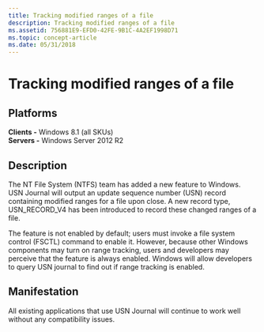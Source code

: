 ```yaml
---
title: Tracking modified ranges of a file
description: Tracking modified ranges of a file
ms.assetid: 756881E9-EFD0-42FE-9B1C-4A2EF1998D71
ms.topic: concept-article
ms.date: 05/31/2018
---
```


# Tracking modified ranges of a file

## Platforms

**Clients -** Windows 8.1 (all SKUs)  
**Servers -** Windows Server 2012 R2  

## Description

The NT File System (NTFS) team has added a new feature to Windows. USN Journal will output an update sequence number (USN) record containing modified ranges for a file upon close. A new record type, USN\_RECORD\_V4 has been introduced to record these changed ranges of a file.

The feature is not enabled by default; users must invoke a file system control (FSCTL) command to enable it. However, because other Windows components may turn on range tracking, users and developers may perceive that the feature is always enabled. Windows will allow developers to query USN journal to find out if range tracking is enabled.

## Manifestation

All existing applications that use USN Journal will continue to work well without any compatibility issues.

 

 




